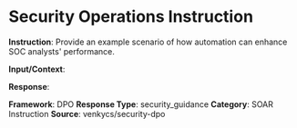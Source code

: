 # Security Operations Instruction

**Instruction**: Provide an example scenario of how automation can enhance SOC analysts' performance.

**Input/Context**: 

**Response**: 

**Framework**: DPO
**Response Type**: security_guidance
**Category**: SOAR Instruction
**Source**: venkycs/security-dpo
